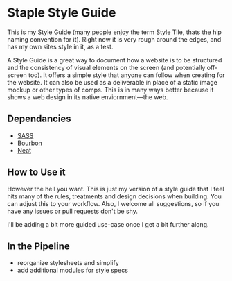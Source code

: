 Staple Style Guide
==================

This is my Style Guide (many people enjoy the term Style Tile, thats the hip naming convention for it). Right now it is very rough around the edges, and has my own sites style in it, as a test. 

A Style Guide is a great way to document how a website is to be structured and the consistency of visual elements on the screen (and potentially off-screen too). It offers a simple style that anyone can follow when creating for the website. It can also be used as a deliverable in place of a static image mockup or other types of comps. This is in many ways better because it shows a web design in its native enviornment&mdash;the web.


Dependancies
------------------
* [SASS](sass-lang.com)
* [Bourbon](bourbon.io)
* [Neat](neat.bourbon.io)


How to Use it
-----------------
However the hell you want. This is just my version of a style guide that I feel hits many of the rules, treatments and design decisions when building. You can adjust this to your workflow. Also, I welcome all suggestions, so if you have any issues or pull requests don't be shy.

I'll be adding a bit more guided use-case once I get a bit further along.


In the Pipeline
-----------------
* reorganize stylesheets and simplify
* add additional modules for style specs
